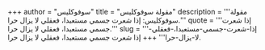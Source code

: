 +++
author = "سوفوكليس"
title = "مقولة سوفوكليس"
description = '''مقولة سوفوكليس: إذا شعرت جسمي مستعبدا، فعقلي لا يزال حرا.'''
quote = '''إذا شعرت جسمي مستعبدا، فعقلي لا يزال حرا.'''
slug = '''إذا-شعرت-جسمي-مستعبدا،-فعقلي-لا-يزال-حرا'''
+++
إذا شعرت جسمي مستعبدا، فعقلي لا يزال حرا.

